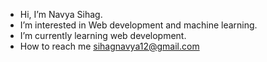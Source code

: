 -  Hi, I’m Navya Sihag.
-  I’m interested in Web development and machine learning.
-  I’m currently learning web development.
-  How to reach me sihagnavya12@gmail.com

<!---
NavyaSihag03/NavyaSihag03 is a ✨ special ✨ repository because its `README.md` (this file) appears on your GitHub profile.
You can click the Preview link to take a look at your changes.
--->
